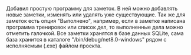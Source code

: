 Добавил простую программу для заметок. В ней можно добавлять новые заметки, изменять или удалять уже существующие. Так же для заметок есть опция "Выполнено", например, если в заметке написана программа тренировок или список дел, то выполненные дела можно отметить галочкой. Все заметки хранятся в базе данных SQLite, сама база хранится в каталоге "/bin/debug/net8.0-windows" рядом с исполняемым (.exe) файлом проекта.
